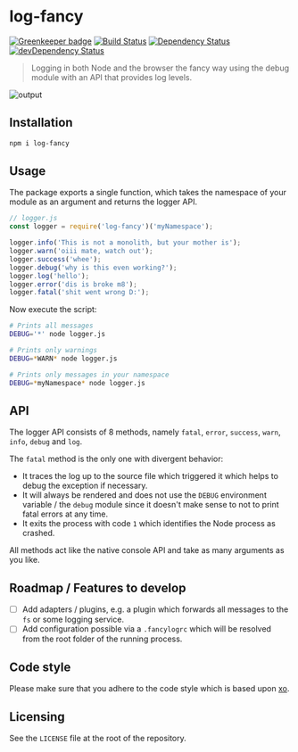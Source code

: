 # log-fancy

[![Greenkeeper badge](https://badges.greenkeeper.io/Inkdpixels/log-fancy.svg)](https://greenkeeper.io/)
[![Build Status](https://travis-ci.org/Inkdpixels/log-fancy.svg?branch=master)](https://travis-ci.org/Inkdpixels/log-fancy)
[![Dependency Status](https://david-dm.org/Inkdpixels/log-fancy.svg)](https://david-dm.org/Inkdpixels/log-fancy)
[![devDependency Status](https://david-dm.org/Inkdpixels/log-fancy/dev-status.svg)](https://david-dm.org/Inkdpixels/log-fancy#info=devDependencies&view=table)

> Logging in both Node and the browser the fancy way using the debug module with an API that provides log levels.

![output](https://user-images.githubusercontent.com/1557092/29221099-c9c672b4-7ebd-11e7-84ed-f3eba8467bbc.png)

## Installation
```sh
npm i log-fancy
```

## Usage
The package exports a single function, which takes the namespace of your module as an argument and returns the logger API.

```js
// logger.js
const logger = require('log-fancy')('myNamespace');

logger.info('This is not a monolith, but your mother is');
logger.warn('oiii mate, watch out');
logger.success('whee');
logger.debug('why is this even working?');
logger.log('hello');
logger.error('dis is broke m8');
logger.fatal('shit went wrong D:');
```

Now execute the script:
```sh
# Prints all messages
DEBUG='*' node logger.js

# Prints only warnings
DEBUG=*WARN* node logger.js

# Prints only messages in your namespace
DEBUG=*myNamespace* node logger.js
```

## API
The logger API consists of 8 methods, namely `fatal`, `error`, `success`, `warn`, `info`, `debug` and `log`.

The `fatal` method is the only one with divergent behavior:
* It traces the log up to the source file which triggered it which helps to debug the exception if necessary.
* It will always be rendered and does not use the `DEBUG` environment variable / the `debug` module since it doesn't make sense to not to print fatal errors at any time.
* It exits the process with code `1` which identifies the Node process as crashed.

All methods act like the native console API and take as many arguments as you like.

## Roadmap / Features to develop
- [ ] Add adapters / plugins, e.g. a plugin which forwards all messages to the `fs` or some logging service.
- [ ] Add configuration possible via a `.fancylogrc` which will be resolved from the root folder of the running process.

## Code style
Please make sure that you adhere to the code style which is based upon [xo](https://github.com/sindresorhus/eslint-config-xo).

## Licensing
See the `LICENSE` file at the root of the repository.
